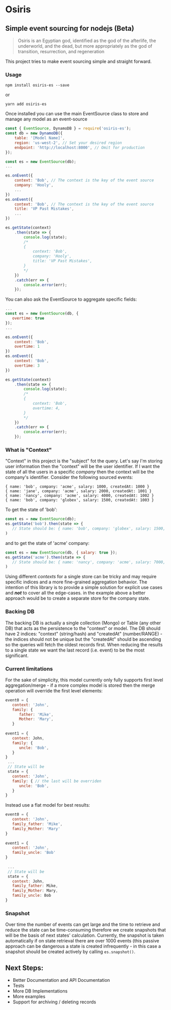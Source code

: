 # Osiris
## Simple event sourcing for nodejs (Beta)
> Osiris is an Egyptian god, identified as the god of the afterlife, the underworld, and the dead, 
> but more appropriately as the god of transition, resurrection, and regeneration
   
This project tries to make event sourcing simple and straight forward.

### Usage

```
npm install osiris-es --save
``` 
or
```
yarn add osiris-es
```

Once installed you can use the main EventSource class to store and manage any model as an event-source

```javascript
const { EventSource, DynamoDB } = require('osiris-es');
const db = new DynamoDB({
    table: '[Model Name]', 
    region: 'us-west-2', // Set your desired region
    endpoint: 'http://localhost:8000', // Omit for production 
});

const es = new EventSource(db);
...

es.onEvent({
    context: 'Bob', // The context is the key of the event source
    company: 'Hooly',
    ... 
})
es.onEvent({
    context: 'Bob', // The context is the key of the event source
    title: 'VP Past Mistakes',
    ... 
})

es.getState(context)
    .then(state => {
        console.log(state); 
        /*
        {
            context: 'Bob',
            company: 'Hooly',
            title: 'VP Past Mistakes',
        }
        */
    })
    .catch(err => {
        console.error(err);
    });

```

You can also ask the EventSource to aggregate specific fields:

```javascript
...
const es = new EventSource(db, {
   overtime: true
});
...

es.onEvent({
    context: 'Bob',
    overtime: 1
})
es.onEvent({
    context: 'Bob',
    overtime: 3
})

es.getState(context)
    .then(state => {
        console.log(state); 
        /*
        {
            context: 'Bob',
            overtime: 4,
        }
        */
    })
    .catch(err => {
        console.error(err);
    });

```
### What is "Context"
"Context" in this project is the "subject" fot the query. Let's say I'm storing user information then the "context" will be the user identifier. If I want the state of all the users in a specific *company* then the context will be the company's identifier.
Consider the following sourced events:
```
{ name: 'bob', company: 'acme', salary: 1000, createdAt: 1000 }
{ name: 'jane', company: 'acme', salary: 2000, createdAt: 1001 }
{ name: 'nancy', company: 'acme', salary: 4000, createdAt: 1002 }
{ name: 'bob', company: 'globex', salary: 1500, createdAt: 1003 }
```
To get the state of 'bob': 
```javascript
const es = new EventSource(db);
es.getState('bob').then(state => {
   // State should be: { name: 'bob', company: 'globex', salary: 1500, createdAt: 1003 }
)
```
and to get the state of 'acme' company:
```javascript
const es = new EventSource(db, { salary: true });
es.getState('acme').then(state => {
   // State should be: { name: 'nancy', company: 'acme', salary: 7000, createdAt: 1002 }
)

```
Using different *contexts* for a single store can be tricky and may require specific indices and a more fine-grained aggregation
behavior.
The intention of this library is to provide a simple solution for explicit use cases and ***not*** to cover all the edge-cases. in the example above a better approach would be to create a separate store for the company state.

### Backing DB
The backing DB is actually a single collection (Mongo) or Table (any other DB) that acts as the persistence to the "context" or model.
The DB should have 2 indices: "context" (string/hash) and "createdAt" (number/RANGE) - the indices should not be unique but the "createdAt" should be ascending so the queries will fetch the oldest records first. When reducing the results to a single state we want the last record (i.e. event) to be the most significant.

### Current limitations
For the sake of simplicity, this model currently only fully supports first level aggregation/merge - if a more complex model is stored then the merge operation will override the first level elements:

```javascript
event0 = {
   context: 'John',
   family: {
      father: 'Mike',
      Mother: 'Mary',
   }
   
event1 = {
   context: John,
   family: {
      uncle: 'Bob',
   }
}   
 ...
 // State will be
 state = {
   context: 'John',
   family: { // the last will be overriden
      uncle: 'Bob',
   }
}
```

Instead use a flat model for best results:

```javascript
event0 = {
   context: 'John',
   family_father: 'Mike',
   family_Mother: 'Mary'
}
   
event1 = {
   context: 'John',
   family_uncle: 'Bob'
}
   
 ...
 // State will be
 state = {
   context: John,
   family_father: Mike,
   family_Mother: Mary,
   family_uncle: Bob
}
```

### Snapshot
Over time the number of events can get large and the time to retrieve and reduce the state can be time-consuming therefore we create snapshots that will be the basis of next states' calculation. Currently, the snapshot is taken automatically if on state retrieval there are over 1000 events (this passive approach can be dangerous a state is created infrequently - in this case a snapshot should be created actively by calling `es.snapshot()`.

## Next Steps:
- Better Documentation and API Documentation
- Tests
- More DB Implementations
- More examples
- Support for archiving / deleting records

